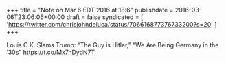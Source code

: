 +++
title = "Note on Mar 6 EDT 2016 at 18:6"
publishdate = 2016-03-06T23:06:06+00:00
draft = false
syndicated = [ 'https://twitter.com/chrisjohndeluca/status/706616877376733200?s=20' ]
+++

Louis C.K. Slams Trump: “The Guy is Hitler,” “We Are Being Germany in the ’30s” https://t.co/Mx7nDydN7T
